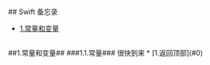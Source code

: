 <h2 id="0"></h2> 
## Swift 备忘录

* [1.常量和变量](#1) 

<h2 id="1"></h2> 
##1.常量和变量##
###1.1.常量###
很快到来
* [1.返回顶部](#0) 


